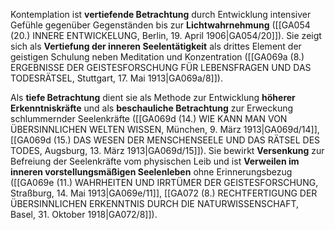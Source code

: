 
Kontemplation ist **vertiefende Betrachtung** durch Entwicklung intensiver Gefühle gegenüber Gegenständen bis zur **Lichtwahrnehmung** ([[GA054 (20.) INNERE ENTWICKELUNG, Berlin, 19. April 1906|GA054/20]]). Sie zeigt sich als **Vertiefung der inneren Seelentätigkeit** als drittes Element der geistigen Schulung neben Meditation und Konzentration ([[GA069a (8.) ERGEBNISSE DER GEISTESFORSCHUNG FÜR LEBENSFRAGEN UND DAS TODESRÄTSEL, Stuttgart, 17. Mai 1913|GA069a/8]]).

Als **tiefe Betrachtung** dient sie als Methode zur Entwicklung **höherer Erkenntniskräfte** und als **beschauliche Betrachtung** zur Erweckung schlummernder Seelenkräfte ([[GA069d (14.) WIE KANN MAN VON ÜBERSINNLICHEN WELTEN WISSEN, München, 9. März 1913|GA069d/14]], [[GA069d (15.) DAS WESEN DER MENSCHENSEELE UND DAS RÄTSEL DES TODES, Augsburg, 13. März 1913|GA069d/15]]). Sie bewirkt **Versenkung** zur Befreiung der Seelenkräfte vom physischen Leib und ist **Verweilen im inneren vorstellungsmäßigen Seelenleben** ohne Erinnerungsbezug ([[GA069e (11.) WAHRHEITEN UND IRRTÜMER DER GEISTESFORSCHUNG, Straßburg, 14. Mai 1913|GA069e/11]], [[GA072 (8.) RECHTFERTIGUNG DER ÜBERSINNLICHEN ERKENNTNIS DURCH DIE NATURWISSENSCHAFT, Basel, 31. Oktober 1918|GA072/8]]).
